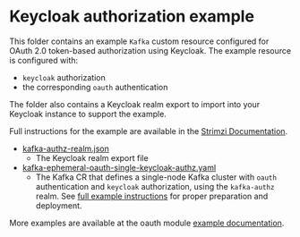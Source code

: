# Keycloak authorization example

This folder contains an example `Kafka` custom resource configured for OAuth 2.0 token-based authorization using Keycloak. The example resource is configured with:

- `keycloak` authorization
- the corresponding `oauth` authentication

The folder also contains a Keycloak realm export to import into your Keycloak instance to support the example.

Full instructions for the example are available in the [Strimzi Documentation](https://strimzi.io/docs/operators/0.32.0/configuring.html#proc-oauth-authorization-keycloak-example_str).

- [kafka-authz-realm.json](./kafka-authz-realm.json)
  - The Keycloak realm export file
- [kafka-ephemeral-oauth-single-keycloak-authz.yaml](./kafka-ephemeral-oauth-single-keycloak-authz.yaml)
  - The Kafka CR that defines a single-node Kafka cluster with `oauth` authentication and `keycloak` authorization,
    using the `kafka-authz` realm. See [full example instructions](https://strimzi.io/docs/operators/0.32.0/configuring.html#proc-oauth-authorization-keycloak-example_str) for proper preparation and deployment.

More examples are available at the oauth module [example documentation](https://github.com/strimzi/strimzi-kafka-oauth/tree/main/examples).
